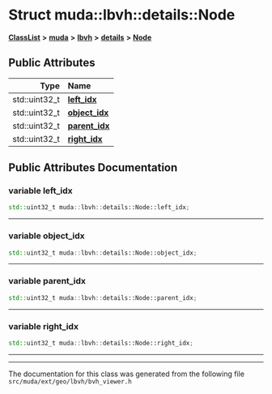 

# Struct muda::lbvh::details::Node



[**ClassList**](annotated.md) **>** [**muda**](namespacemuda.md) **>** [**lbvh**](namespacemuda_1_1lbvh.md) **>** [**details**](namespacemuda_1_1lbvh_1_1details.md) **>** [**Node**](structmuda_1_1lbvh_1_1details_1_1_node.md)


























## Public Attributes

| Type | Name |
| ---: | :--- |
|  std::uint32\_t | [**left\_idx**](#variable-left_idx)  <br> |
|  std::uint32\_t | [**object\_idx**](#variable-object_idx)  <br> |
|  std::uint32\_t | [**parent\_idx**](#variable-parent_idx)  <br> |
|  std::uint32\_t | [**right\_idx**](#variable-right_idx)  <br> |












































## Public Attributes Documentation




### variable left\_idx 

```C++
std::uint32_t muda::lbvh::details::Node::left_idx;
```




<hr>



### variable object\_idx 

```C++
std::uint32_t muda::lbvh::details::Node::object_idx;
```




<hr>



### variable parent\_idx 

```C++
std::uint32_t muda::lbvh::details::Node::parent_idx;
```




<hr>



### variable right\_idx 

```C++
std::uint32_t muda::lbvh::details::Node::right_idx;
```




<hr>

------------------------------
The documentation for this class was generated from the following file `src/muda/ext/geo/lbvh/bvh_viewer.h`

